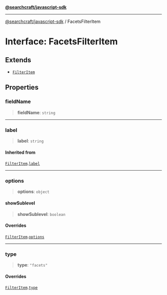 [**@searchcraft/javascript-sdk**](/reference/sdk/js-vanilla/README.md)

***

[@searchcraft/javascript-sdk](/reference/sdk/js-vanilla/globals.md) / FacetsFilterItem

# Interface: FacetsFilterItem

## Extends

- [`FilterItem`](/reference/sdk/js-vanilla/interfaces/FilterItem.md)

## Properties

### fieldName

> **fieldName**: `string`

***

### label

> **label**: `string`

#### Inherited from

[`FilterItem`](/reference/sdk/js-vanilla/interfaces/FilterItem.md).[`label`](/reference/sdk/js-vanilla/interfaces/FilterItem.md#label)

***

### options

> **options**: `object`

#### showSublevel

> **showSublevel**: `boolean`

#### Overrides

[`FilterItem`](/reference/sdk/js-vanilla/interfaces/FilterItem.md).[`options`](/reference/sdk/js-vanilla/interfaces/FilterItem.md#options)

***

### type

> **type**: `"facets"`

#### Overrides

[`FilterItem`](/reference/sdk/js-vanilla/interfaces/FilterItem.md).[`type`](/reference/sdk/js-vanilla/interfaces/FilterItem.md#type)
